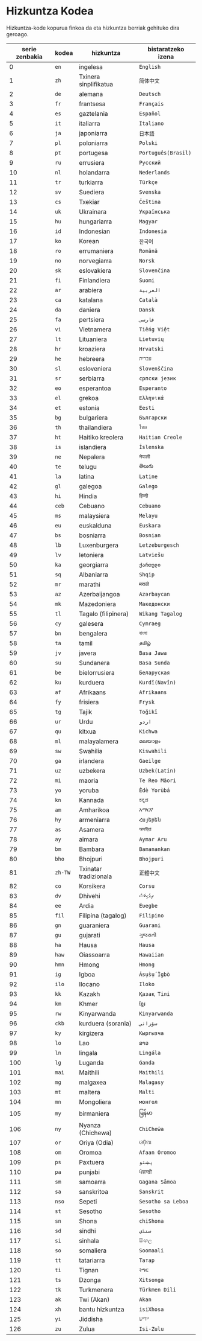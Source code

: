 # Hizkuntza Kodea

Hizkuntza-kode kopurua finkoa da eta hizkuntza berriak gehituko dira geroago.

| serie zenbakia | kodea | hizkuntza | bistaratzeko izena |
| - | - | - | - |
| 0 | `en` | ingelesa | `English` |
| 1 | `zh` | Txinera sinplifikatua | `简体中文` |
| 2 | `de` | alemana | `Deutsch` |
| 3 | `fr` | frantsesa | `Français` |
| 4 | `es` | gaztelania | `Español` |
| 5 | `it` | italiarra | `Italiano` |
| 6 | `ja` | japoniarra | `日本語` |
| 7 | `pl` | poloniarra | `Polski` |
| 8 | `pt` | portugesa | `Português(Brasil)` |
| 9 | `ru` | errusiera | `Русский` |
| 10 | `nl` | holandarra | `Nederlands` |
| 11 | `tr` | turkiarra | `Türkçe` |
| 12 | `sv` | Suediera | `Svenska` |
| 13 | `cs` | Txekiar | `Čeština` |
| 14 | `uk` | Ukrainara | `Українська` |
| 15 | `hu` | hungariarra | `Magyar` |
| 16 | `id` | Indonesian | `Indonesia` |
| 17 | `ko` | Korean | `한국어` |
| 18 | `ro` | errumaniera | `Română` |
| 19 | `no` | norvegiarra | `Norsk` |
| 20 | `sk` | eslovakiera | `Slovenčina` |
| 21 | `fi` | Finlandiera | `Suomi` |
| 22 | `ar` | arabiera | `العربية` |
| 23 | `ca` | katalana | `Català` |
| 24 | `da` | daniera | `Dansk` |
| 25 | `fa` | pertsiera | `فارسی` |
| 26 | `vi` | Vietnamera | `Tiếng Việt` |
| 27 | `lt` | Lituaniera | `Lietuvių` |
| 28 | `hr` | kroaziera | `Hrvatski` |
| 29 | `he` | hebreera | `עברית` |
| 30 | `sl` | esloveniera | `Slovenščina` |
| 31 | `sr` | serbiarra | `српски језик` |
| 32 | `eo` | esperantoa | `Esperanto` |
| 33 | `el` | grekoa | `Ελληνικά` |
| 34 | `et` | estonia | `Eesti` |
| 35 | `bg` | bulgariera | `Български` |
| 36 | `th` | thailandiera | `ไทย` |
| 37 | `ht` | Haitiko kreolera | `Haitian Creole` |
| 38 | `is` | islandiera | `Íslenska` |
| 39 | `ne` | Nepalera | `नेपाली` |
| 40 | `te` | telugu | `తెలుగు` |
| 41 | `la` | latina | `Latine` |
| 42 | `gl` | galegoa | `Galego` |
| 43 | `hi` | Hindia | `हिन्दी` |
| 44 | `ceb` | Cebuano | `Cebuano` |
| 45 | `ms` | malaysiera | `Melayu` |
| 46 | `eu` | euskalduna | `Euskara` |
| 47 | `bs` | bosniarra | `Bosnian` |
| 48 | `lb` | Luxenburgera | `Letzeburgesch` |
| 49 | `lv` | letoniera | `Latviešu` |
| 50 | `ka` | georgiarra | `ქართული` |
| 51 | `sq` | Albaniarra | `Shqip` |
| 52 | `mr` | marathi | `मराठी` |
| 53 | `az` | Azerbaijangoa | `Azərbaycan` |
| 54 | `mk` | Mazedoniera | `Македонски` |
| 55 | `tl` | Tagalo (filipinera) | `Wikang Tagalog` |
| 56 | `cy` | galesera | `Cymraeg` |
| 57 | `bn` | bengalera | `বাংলা` |
| 58 | `ta` | tamil | `தமிழ்` |
| 59 | `jv` | javera | `Basa Jawa` |
| 60 | `su` | Sundanera | `Basa Sunda` |
| 61 | `be` | bielorrusiera | `Беларуская` |
| 62 | `ku` | kurduera | `Kurdî(Navîn)` |
| 63 | `af` | Afrikaans | `Afrikaans` |
| 64 | `fy` | frisiera | `Frysk` |
| 65 | `tg` | Tajik | `Toğikī` |
| 66 | `ur` | Urdu | `اردو` |
| 67 | `qu` | kitxua | `Kichwa` |
| 68 | `ml` | malayalamera | `മലയാളം` |
| 69 | `sw` | Swahilia | `Kiswahili` |
| 70 | `ga` | irlandera | `Gaeilge` |
| 71 | `uz` | uzbekera | `Uzbek(Latin)` |
| 72 | `mi` | maoria | `Te Reo Māori` |
| 73 | `yo` | yoruba | `Èdè Yorùbá` |
| 74 | `kn` | Kannada | `ಕನ್ನಡ` |
| 75 | `am` | Amharikoa | `አማርኛ` |
| 76 | `hy` | armeniarra | `Հայերեն` |
| 77 | `as` | Asamera | `অসমীয়া` |
| 78 | `ay` | aimara | `Aymar Aru` |
| 79 | `bm` | Bambara | `Bamanankan` |
| 80 | `bho` | Bhojpuri | `Bhojpuri` |
| 81 | `zh-TW` | Txinatar tradizionala | `正體中文` |
| 82 | `co` | Korsikera | `Corsu` |
| 83 | `dv` | Dhivehi | `ދިވެހިބަސް` |
| 84 | `ee` | Ardia | `Eʋegbe` |
| 85 | `fil` | Filipina (tagalog) | `Filipino` |
| 86 | `gn` | guaraniera | `Guarani` |
| 87 | `gu` | gujarati | `ગુજરાતી` |
| 88 | `ha` | Hausa | `Hausa` |
| 89 | `haw` | Oiassoarra | `Hawaiian` |
| 90 | `hmn` | Hmong | `Hmong` |
| 91 | `ig` | Igboa | `Ásụ̀sụ́ Ìgbò` |
| 92 | `ilo` | Ilocano | `Iloko` |
| 93 | `kk` | Kazakh | `Қазақ Тілі` |
| 94 | `km` | Khmer | `ខ្មែរ` |
| 95 | `rw` | Kinyarwanda | `Kinyarwanda` |
| 96 | `ckb` | kurduera (sorania) | `سۆرانی` |
| 97 | `ky` | kirgizera | `Кыргызча` |
| 98 | `lo` | Lao | `ລາວ` |
| 99 | `ln` | lingala | `Lingála` |
| 100 | `lg` | Luganda | `Ganda` |
| 101 | `mai` | Maithili | `Maithili` |
| 102 | `mg` | malgaxea | `Malagasy` |
| 103 | `mt` | maltera | `Malti` |
| 104 | `mn` | Mongoliera | `монгол` |
| 105 | `my` | birmaniera | `မြန်မာ` |
| 106 | `ny` | Nyanza (Chichewa) | `ChiCheŵa` |
| 107 | `or` | Oriya (Odia) | `ଓଡ଼ିଆ` |
| 108 | `om` | Oromoa | `Afaan Oromoo` |
| 109 | `ps` | Paxtuera | `پښتو` |
| 110 | `pa` | punjabi | `ਪੰਜਾਬੀ` |
| 111 | `sm` | samoarra | `Gagana Sāmoa` |
| 112 | `sa` | sanskritoa | `Sanskrit` |
| 113 | `nso` | Sepeti | `Sesotho sa Leboa` |
| 114 | `st` | Sesotho | `Sesotho` |
| 115 | `sn` | Shona | `chiShona` |
| 116 | `sd` | sindhi | `سنڌي` |
| 117 | `si` | sinhala | `සිංහල` |
| 118 | `so` | somaliera | `Soomaali` |
| 119 | `tt` | tatariarra | `Татар` |
| 120 | `ti` | Tignan | `ትግር` |
| 121 | `ts` | Dzonga | `Xitsonga` |
| 122 | `tk` | Turkmenera | `Türkmen Dili` |
| 123 | `ak` | Twi (Akan) | `Akan` |
| 124 | `xh` | bantu hizkuntza | `isiXhosa` |
| 125 | `yi` | Jiddisha | `ייִדיש` |
| 126 | `zu` | Zulua | `Isi-Zulu` |